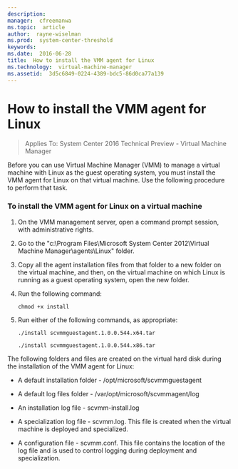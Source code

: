 ```yaml
---
description:  
manager:  cfreemanwa
ms.topic:  article
author:  rayne-wiselman
ms.prod:  system-center-threshold
keywords:  
ms.date:  2016-06-28
title:  How to install the VMM agent for Linux
ms.technology:  virtual-machine-manager
ms.assetid:  3d5c6849-0224-4389-bdc5-86d0ca77a139
---
```


# How to install the VMM agent for Linux

>Applies To: System Center 2016 Technical Preview - Virtual Machine Manager

Before you can use Virtual Machine Manager (VMM) to manage a virtual machine with Linux as the guest operating system, you must install the VMM agent for Linux on that virtual machine. Use the following procedure to perform that task.

### To install the VMM agent for Linux on a virtual machine

1.  On the VMM management server, open a command prompt session, with administrative rights.

2.  Go to the "c:\Program Files\Microsoft System Center 2012\Virtual Machine Manager\agents\Linux" folder.

3.  Copy all the agent installation files from that folder to a new folder on the virtual machine, and then, on the virtual machine on which Linux is running as a guest operating system, open the new folder.

4.  Run the following command:

    ```
    chmod +x install
    ```

5.  Run either of the following commands, as appropriate:

    ```
    ./install scvmmguestagent.1.0.0.544.x64.tar
    ```

    ```
    ./install scvmmguestagent.1.0.0.544.x86.tar
    ```

The following folders and files are created on the virtual hard disk during the installation of the VMM agent for Linux:

-   A default installation folder - /opt/microsoft/scvmmguestagent

-   A default log files folder - /var/opt/microsoft/scvmmagent/log

-   An installation log file - scvmm-install.log

-   A specialization log file - scvmm.log. This file is created when the virtual machine is deployed and specialized.

-   A configuration file - scvmm.conf. This file contains the location of the log file and is used to control logging during deployment and specialization.





